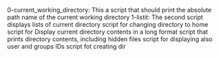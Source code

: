 0-current_working_directory: This a script that should print the absolute path name of the current working directory 
1-listit: The second script displays lists of current directory
script for changing directory to home
script for Display current directory contents in a long format
script that prints directory contents, including hidden files
script for displaying also user and groups IDs
script fot creating dir
